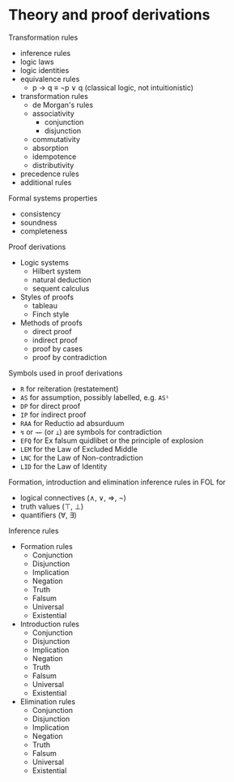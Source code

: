 # Theory and proof derivations

Transformation rules
- inference rules
- logic laws
- logic identities
- equivalence rules
  - p → q ≡ ¬p ∨ q (classical logic, not intuitionistic)
- transformation rules
  - de Morgan's rules
  - associativity
    - conjunction
    - disjunction
  - commutativity
  - absorption
  - idempotence
  - distributivity
- precedence rules
- additional rules

Formal systems properties
- consistency
- soundness
- completeness

Proof derivations
- Logic systems
  - Hilbert system
  - natural deduction
  - sequent calculus
- Styles of proofs
  - tableau
  - Finch style
- Methods of proofs
  - direct proof
  - indirect proof
  - proof by cases
  - proof by contradiction



Symbols used in proof derivations
- `R`   for reiteration (restatement)
- `AS`  for assumption, possibly labelled, e.g. `AS¹`
- `DP`  for direct proof
- `IP`  for indirect proof
- `RAA` for Reductio ad absurduum
- `↯` or `→←` (or `⊥`) are symbols for contradiction
- `EFQ` for Ex falsum quidlibet or the principle of explosion
- `LEM` for the Law of Excluded Middle
- `LNC` for the Law of Non-contradiction
- `LID` for the Law of Identity


Formation, introduction and elimination inference rules in FOL for
- logical connectives (∧, ∨, ⇒, ¬)
- truth values (⊤, ⊥)
- quantifiers (∀, ∃)

Inference rules
- Formation rules
  - Conjunction
  - Disjunction
  - Implication
  - Negation
  - Truth
  - Falsum
  - Universal
  - Existential
- Introduction rules
  - Conjunction
  - Disjunction
  - Implication
  - Negation
  - Truth
  - Falsum
  - Universal
  - Existential
- Elimination rules
  - Conjunction
  - Disjunction
  - Implication
  - Negation
  - Truth
  - Falsum
  - Universal
  - Existential


```hs

```

